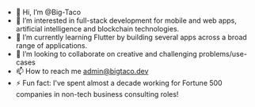 - 👋 Hi, I’m @Big-Taco
- 👀 I’m interested in full-stack development for mobile and web apps, artificial intelligence and blockchain technologies.
- 🌱 I’m currently learning Flutter by building several apps across a broad range of applications. 
- 💞️ I’m looking to collaborate on creative and challenging problems/use-cases
- 📫 How to reach me admin@bigtaco.dev
- ⚡ Fun fact: I've spent almost a decade working for Fortune 500 companies in non-tech business consulting roles!

<!---
Big-Taco/Big-Taco is a ✨ special ✨ repository because its `README.md` (this file) appears on your GitHub profile.
You can click the Preview link to take a look at your changes.
--->
